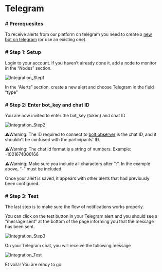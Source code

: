 # Telegram

### # Prerequesites

To receive alerts from our platform on telegram you need to create a [new bot on telegram](https://core.telegram.org/bots#6-botfather) (or use an existing one).

### # Step 1: Setup

Login to your account. If you haven't already done it, add a node to monitor in the “Nodes” section.

![Integration\_Step1](https://user-images.githubusercontent.com/100695254/170029396-b8b4d155-b42c-4acc-a429-61a83e62a5e2.png)

In the “Alerts” section, create a new alert and choose Telegram in the field “type”

### # Step 2: Enter bot\_key and chat ID

You are now invited to enter the bot\_key (token) and chat ID

![Integration\_Step2](https://user-images.githubusercontent.com/100695254/170029542-451c0cfa-b233-44ae-ae52-bd76a8aeea14.png)

⚠️Warning: The ID required to connect to [bolt.observer](http://bolt.observer/) is the chat ID, and it shouldn't be confused with the participants' ID.

⚠️Warning: The chat id format is a string of numbers. Example: -1001674000166

⚠️Warning: Make sure you include all characters after “:”. In the example above, “-” must be included

Once your alert is saved, it appears with other alerts that had previously been configured.

### # Step 3: Test

The last step is to make sure the flow of notifications works properly.

You can click on the test button in your Telegram alert and you should see a “message sent” at the bottom of the page informing you that the message has been sent.

![Integration\_Step3](https://user-images.githubusercontent.com/100695254/170030173-717168e3-e2a1-40bb-b252-690efce3cb87.png)

On your Telegram chat, you will receive the following message

![Integration\_Test](https://user-images.githubusercontent.com/100695254/170030473-d5d8b312-32d3-4c8a-ab85-73c26851e0de.jpg)

Et voilà! You are ready to go!

